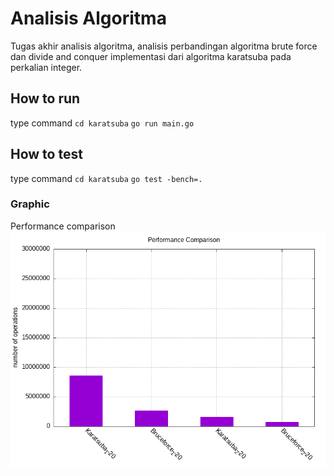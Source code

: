 # Analisis Algoritma

Tugas akhir analisis algoritma, 
analisis perbandingan algoritma brute force dan divide and conquer implementasi dari algoritma karatsuba pada perkalian integer.

## How to run
type command 
`cd karatsuba`
`go run main.go`

## How to test 
type command
`cd karatsuba`
`go test -bench=.`

### Graphic
Performance comparison
![performance](https://github.com/wreckitral/karatsuba-vs-bruteforce/blob/master/graphic/operations.png?raw=true)




